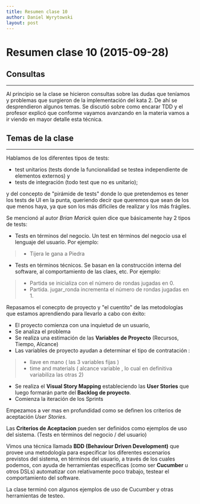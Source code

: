 ```yaml
---
title: Resumen clase 10 
author: Daniel Wyrytowski
layout: post
---
```


Resumen clase 10 (2015-09-28)
=============================


## Consultas ##

---------------------------------------

Al principio se la clase se hicieron consultas sobre las dudas que teníamos y problemas que surgieron de la implementación del kata 2.
De ahí se desprendieron algunos temas. Se discutió sobre como encarar TDD y el profesor explicó que conforme vayamos avanzando en la materia vamos a ir viendo en mayor detalle esta técnica.

## Temas de la clase ##

---------------------------------------

Hablamos de los diferentes tipos de tests:

+ test unitarios (tests donde la funcionalidad se testea independiente de elementos externos)
y
+ tests de integración (todo test que no es unitario); 

y del concepto de "pirámide de tests" donde lo que pretendemos es tener los tests de UI en la punta, queriendo decir que queremos que sean de los que menos haya, ya que son los más dificiles de realizar y los más frágiles.

Se mencionó al autor  *Brian Marick* quien dice que básicamente hay 2 tipos de tests:

+ Tests en términos del negocio. Un test en términos del negocio usa el lenguaje del usuario. Por ejemplo:
>  + Tijera le gana a Piedra

+ Tests en términos técnicos. Se basan en la construcción interna del software, al comportamiento de las claes, etc. Por ejemplo:
> + Partida se inicializa con el número de rondas jugadas en 0.
> + Partida. jugar_ronda incrementa el número de rondas jugadas en 1.

Repasamos el conecpto de proyecto y "el cuentito" de las metodologías que estamos aprendiendo para llevarlo a cabo con éxito:

+ El proyecto comienza con una inquietud de un usuario,
+ Se analiza el problema
+ Se realiza una estimación de las __Variables de Proyecto__ (Recursos, Tiempo, Alcance)
+ Las variables de proyecto ayudan a determinar el tipo de contratación :

> - llave en mano ( las 3 variables fijas )
> - time and materials ( alcance variable  , lo cual en definitiva variabiliza las otras 2)

+ Se realiza el __Visual Story Mapping__ estableciendo las __User Stories__ que luego formarán parte del __Backlog de proyecto__.
+ Comienza la iteración de los Sprints

Empezamos a ver mas en profundidad como se definen los criterios de aceptación *User Stories*.

Las __Criterios de Aceptacion__ pueden ser definidos como ejemplos de uso del sistema. (Tests en términos del negocio / del usuario)

Vimos una técnica llamada __BDD (Behaviour Driven Development)__ que provee una metodología para especificar los diferentes escenarios previstos del sistema, en términos del usuario, a través de los cuales podemos, con ayuda de herramientas específicas (como ser __Cucumber__ u otros DSLs) automatizar con relativamente poco trabajo, testear el comportamiento del software.

La clase terminó con algunos ejemplos de uso de Cucumber y otras herramientas de testeo.
